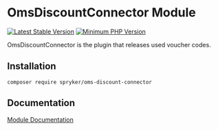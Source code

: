 # OmsDiscountConnector Module
[![Latest Stable Version](https://poser.pugx.org/spryker/oms-discount-connector/v/stable.svg)](https://packagist.org/packages/spryker/oms-discount-connector)
[![Minimum PHP Version](https://img.shields.io/badge/php-%3E%3D%207.4-8892BF.svg)](https://php.net/)

OmsDiscountConnector is the plugin that releases used voucher codes.

## Installation

```
composer require spryker/oms-discount-connector
```

## Documentation

[Module Documentation](https://docs.spryker.com)
